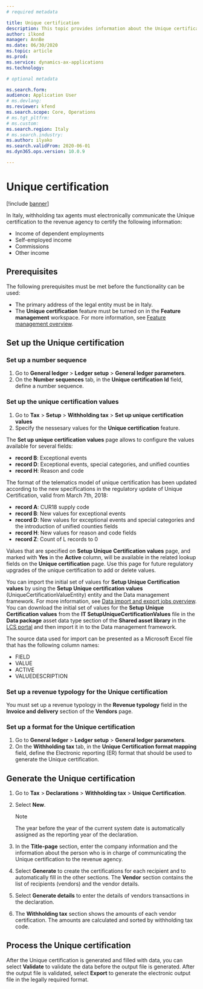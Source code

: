 ```yaml
---
# required metadata

title: Unique certification
description: This topic provides information about the Unique certification for companies in Italy.
author: ilkond
manager: AnnBe
ms.date: 06/30/2020
ms.topic: article
ms.prod: 
ms.service: dynamics-ax-applications
ms.technology: 

# optional metadata

ms.search.form: 
audience: Application User
# ms.devlang: 
ms.reviewer: kfend
ms.search.scope: Core, Operations
# ms.tgt_pltfrm: 
# ms.custom: 
ms.search.region: Italy
# ms.search.industry: 
ms.author: ilyako
ms.search.validFrom: 2020-06-01
ms.dyn365.ops.version: 10.0.9

---
```


# Unique certification

[!include [banner](../includes/banner.md)]

In Italy, withholding tax agents must electronically communicate the Unique certification to the revenue agency to certify the following information:

- Income of dependent employments
- Self-employed income
- Commissions
- Other income

## Prerequisites

The following prerequisites must be met before the functionality can be used:

- The primary address of the legal entity must be in Italy.
- The **Unique certification** feature must be turned on in the **Feature management** workspace. For more information, see [Feature management overview](../../fin-and-ops/get-started/feature-management/feature-management-overview.md).

## Set up the Unique certification

### Set up a number sequence

1. Go to **General ledger** \> **Ledger setup** \> **General ledger parameters**.
2. On the **Number sequences** tab, in the **Unique certification Id** field, define a number sequence.

### Set up the unique certification values

1. Go to **Tax** \> **Setup** \> **Withholding tax** \> **Set up unique certification values**
2. Specify the nessesary values for the **Unique certification** feature.

The **Set up unique certification values** page allows to configure the values available for several fields:

- **record B**: Exceptional events
- **record D**: Exceptional events, special categories, and unified counties
- **record H**: Reason and code

The format of the telematics model of unique certification has been updated according to the new specifications in the regulatory update of Unique Certification, valid from March 7th, 2018:

- **record A**: CUR18 supply code
- **record B**: New values for exceptional events
- **record D**: New values for exceptional events and special categories and the introduction of unified counties fields
- **record H**: New values for reason and code fields
- **record Z**: Count of L records to 0

Values that are specified on **Setup Unique Certification values** page, and marked with **Yes** in the **Active** column, will be available in the related lookup fields on the **Unique certification** page. Use this page for future regulatory upgrades of the unique certification to add or delete values.

You can import the initial set of values for **Setup Unique Certification values** by using the **Setup Unique certification values** (UniqueCertificationValueEntity) entity and the Data management framework. For more information, see [Data import and export jobs overview](../../dev-itpro/data-entities/data-import-export-job.md). You can download the initial set of values for the **Setup Unique Certification values** from the **IT SetupUniqueCertificationValues** file in the **Data package** asset data type section of the **Shared asset library** in the [LCS portal](https://lcs.dynamics.com/v2) and then import it in to the Data management framework.

The source data used for import can be presented as a Microsoft Excel file that has the following column names:

- FIELD
- VALUE
- ACTIVE
- VALUEDESCRIPTION

### Set up a revenue typology for the Unique certification

You must set up a revenue typology in the **Revenue typology** field in the **Invoice and delivery** section of the **Vendors** page.

### Set up a format for the Unique certification

1. Go to **General ledger** \> **Ledger setup** \> **General ledger parameters**.
2. On the **Withholding tax** tab, in the **Unique Certification format mapping** field, define the Electronic reporting (ER) format that should be used to generate the Unique certification.

## Generate the Unique certification

1. Go to **Tax** \> **Declarations** \> **Withholding tax** \> **Unique Certification**.
2. Select **New**.

    > [!NOTE]
    > The year before the year of the current system date is automatically assigned as the reporting year of the declaration.

3. In the **Title-page** section, enter the company information and the information about the person who is in charge of communicating the Unique certification to the revenue agency.
4. Select **Generate** to create the certifications for each recipient and to automatically fill in the other sections. The **Vendor** section contains the list of recipients (vendors) and the vendor details.
5. Select **Generate details** to enter the details of vendors transactions in the declaration.
6. The **Withholding tax** section shows the amounts of each vendor certification. The amounts are calculated and sorted by withholding tax code.

## Process the Unique certification

After the Unique certification is generated and filled with data, you can select **Validate** to validate the data before the output file is generated. After the output file is validated, select **Export** to generate the electronic output file in the legally required format.
